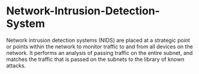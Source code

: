 # Network-Intrusion-Detection-System

Network intrusion detection systems (NIDS) are placed at a strategic point or points within the network to monitor traffic to and from all devices on the network. It performs an analysis of passing traffic on the entire subnet, and matches the traffic that is passed on the subnets to the library of known attacks.